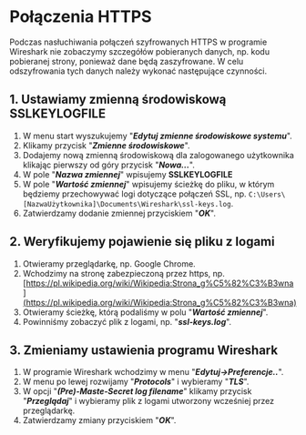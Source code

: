 # Połączenia HTTPS

Podczas nasłuchiwania połączeń szyfrowanych HTTPS w programie Wireshark nie zobaczymy szczegółów pobieranych danych, np. kodu pobieranej strony, ponieważ dane będą zaszyfrowane. W celu odszyfrowania tych danych należy wykonać następujące czynności.

## 1. Ustawiamy zmienną środowiskową SSLKEYLOGFILE

1. W menu start wyszukujemy "***Edytuj zmienne środowiskowe systemu***".
2. Klikamy przycisk "***Zmienne środowiskowe***".
3. Dodajemy nową zmienną środowiskową dla zalogowanego użytkownika klikając pierwszy od góry przycisk "***Nowa...***".
4. W pole "***Nazwa zmiennej***" wpisujemy **SSLKEYLOGFILE**
5. W pole "***Wartość zmiennej***" wpisujemy ścieżkę do pliku, w którym będziemy przechowywać logi dotyczące połączeń SSL, np. `C:\Users\[NazwaUżytkownika]\Documents\Wireshark\ssl-keys.log`.
6. Zatwierdzamy dodanie zmiennej przyciskiem "***OK***".

## 2. Weryfikujemy pojawienie się pliku z logami

1. Otwieramy przeglądarkę, np. Google Chrome.
2. Wchodzimy na stronę zabezpieczoną przez https, np. [https://pl.wikipedia.org/wiki/Wikipedia:Strona_g%C5%82%C3%B3wna](https://pl.wikipedia.org/wiki/Wikipedia:Strona_g%C5%82%C3%B3wna)
3. Otwieramy ścieżkę, którą podaliśmy w polu "***Wartość zmiennej***".
4. Powinniśmy zobaczyć plik z logami, np. "***ssl-keys.log***".

## 3. Zmieniamy ustawienia programu Wireshark

1. W programie Wireshark wchodzimy w menu "***Edytuj->Preferencje..***".
2. W menu po lewej rozwijamy "***Protocols***" i wybieramy "***TLS***".
3. W opcji "***(Pre)-Maste-Secret log filename***" klikamy przycisk "***Przeglądaj***" i wybieramy plik z logami utworzony wcześniej przez przeglądarkę.
4. Zatwierdzamy zmiany przyciskiem "***OK***".
